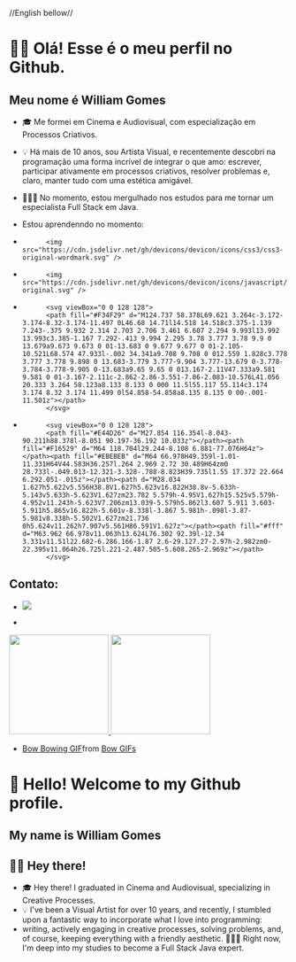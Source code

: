 //English bellow//

# 👋🏾 Olá! Esse é o meu perfil no Github. 
## Meu nome é William Gomes
- 🎓 Me formei em Cinema e Audiovisual, com especialização em Processos Criativos. 
- 💡 Há mais de 10 anos, sou Artista Visual, e recentemente descobri na programação uma forma incrível de integrar o que amo: 
escrever, participar ativamente em processos criativos, resolver problemas e, claro, manter tudo com uma estética amigável. 
- 👨🏾‍💻 No momento, estou mergulhado nos estudos para me tornar um especialista Full Stack em Java.

- Estou aprendenndo no momento:
- 
            <img src="https://cdn.jsdelivr.net/gh/devicons/devicon/icons/css3/css3-original-wordmark.svg" />
- 
            <img src="https://cdn.jsdelivr.net/gh/devicons/devicon/icons/javascript/javascript-original.svg" />
-
            <svg viewBox="0 0 128 128">
            <path fill="#F34F29" d="M124.737 58.378L69.621 3.264c-3.172-3.174-8.32-3.174-11.497 0L46.68 14.71l14.518 14.518c3.375-1.139 7.243-.375 9.932 2.314 2.703 2.706 3.461 6.607 2.294 9.993l13.992 13.993c3.385-1.167 7.292-.413 9.994 2.295 3.78 3.777 3.78 9.9 0 13.679a9.673 9.673 0 01-13.683 0 9.677 9.677 0 01-2.105-10.521L68.574 47.933l-.002 34.341a9.708 9.708 0 012.559 1.828c3.778 3.777 3.778 9.898 0 13.683-3.779 3.777-9.904 3.777-13.679 0-3.778-3.784-3.778-9.905 0-13.683a9.65 9.65 0 013.167-2.11V47.333a9.581 9.581 0 01-3.167-2.111c-2.862-2.86-3.551-7.06-2.083-10.576L41.056 20.333 3.264 58.123a8.133 8.133 0 000 11.5l55.117 55.114c3.174 3.174 8.32 3.174 11.499 0l54.858-54.858a8.135 8.135 0 00-.001-11.501z"></path>
            </svg>
- 
            <svg viewBox="0 0 128 128">
            <path fill="#E44D26" d="M27.854 116.354l-8.043-90.211h88.378l-8.051 90.197-36.192 10.033z"></path><path fill="#F16529" d="M64 118.704l29.244-8.108 6.881-77.076H64z"></path><path fill="#EBEBEB" d="M64 66.978H49.359l-1.01-11.331H64V44.583H36.257l.264 2.969 2.72 30.489H64zm0 28.733l-.049.013-12.321-3.328-.788-8.823H39.735l1.55 17.372 22.664 6.292.051-.015z"></path><path d="M28.034 1.627h5.622v5.556H38.8V1.627h5.623v16.822H38.8v-5.633h-5.143v5.633h-5.623V1.627zm23.782 5.579h-4.95V1.627h15.525v5.579h-4.952v11.243h-5.623V7.206zm13.039-5.579h5.862l3.607 5.911 3.603-5.911h5.865v16.822h-5.601v-8.338l-3.867 5.981h-.098l-3.87-5.981v8.338h-5.502V1.627zm21.736 0h5.624v11.262h7.907v5.561H86.591V1.627z"></path><path fill="#fff" d="M63.962 66.978v11.063h13.624L76.302 92.39l-12.34 3.331v11.51l22.682-6.286.166-1.87 2.6-29.127.27-2.97h-2.982zm0-22.395v11.064h26.725l.221-2.487.505-5.608.265-2.969z"></path>
            </svg>
## Contato:

- <a href = "mailto:contato@william-gomes"><img loading="lazy" src="https://img.shields.io/badge/Gmail-D14836?style=for-the-badge&logo=gmail&logoColor=white" target="_blank"></a>

- <div>
<a href="https://github.com/William-Gomes-Dev">
<img loading="lazy" height="180em" src="https://github-readme-stats.vercel.app/api/top-langs/?username=seu-usuário-aqui&layout=compact&langs_count=7&theme=dracula"/>
<img loading="lazy" height="180em" src="https://github-readme-stats.vercel.app/api?username=seu-usuário-aqui&show_icons=true&theme=dracula&include_all_commits=true&count_private=true"/>
</div>

- <div class="tenor-gif-embed" data-postid="1242852755589233352" data-share-method="host" data-aspect-ratio="1.78571" data-width="100%"><a href="https://tenor.com/view/bow-bowing-michael-scott-steve-carell-the-office-gif-1242852755589233352">Bow Bowing GIF</a>from <a href="https://tenor.com/search/bow-gifs">Bow GIFs</a></div> <script type="text/javascript" async src="https://tenor.com/embed.js"></script>
# 👋 Hello! Welcome to my Github profile.
## My name is William Gomes

## 👋🏾 Hey there!
- 🎓 Hey there! I graduated in Cinema and Audiovisual, specializing in Creative Processes. 
- 💡 I've been a Visual Artist for over 10 years, and recently, I stumbled upon a fantastic way to incorporate what I love into programming:
- writing, actively engaging in creative processes, solving problems, and, of course, keeping everything with a friendly aesthetic.
  👨🏾‍💻 Right now, I'm deep into my studies to become a Full Stack Java expert.

